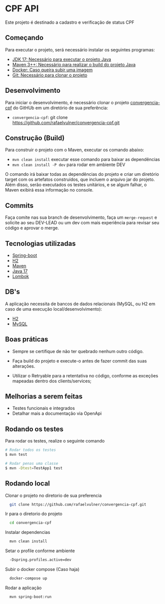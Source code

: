 # CPF API
Este projeto é destinado a cadastro e verificação de status CPF


## Começando

Para executar o projeto, será necessário instalar os seguintes programas:

- [JDK 17: Necessário para executar o projeto Java](https://www.oracle.com/java/technologies/javase-jdk8-downloads.html)
- [Maven 3++: Necessário para realizar o build do projeto Java](https://maven.apache.org/download.cgi)
- [Docker: Caso queira subir uma imagem](https://www.docker.com/)
- [Git: Necessário para clonar o projeto](https://git-scm.com/)


## Desenvolvimento

Para iniciar o desenvolvimento, é necessário clonar o projeto [convergencia-cpf](https://github.com/rafaelvulner/convergencia-cpf.git) do GitHUb em um diretório de sua preferência:

- `convergencia-cpf`: git clone https://github.com/rafaelvulner/convergencia-cpf.git


## Construção (Build)

Para construir o projeto com o Maven, executar os comando abaixo:

- `mvn clean install` executar esse comando para baixar as dependências
- `mvn clean install -P dev` para rodar em ambiente DEV

O comando irá baixar todas as dependências do projeto e criar um diretório target com os artefatos construídos, que incluem o arquivo jar do projeto. Além disso, serão executados os testes unitários, e se algum falhar, o Maven exibirá essa informação no console.


## Commits

Faça comite nas sua branch de desenvolvimento, faça um `merge-request` e solicite ao seu DEV-LEAD ou um dev com mais experiência para revisar seu código e aprovar o merge.


## Tecnologias utilizadas

- [Spring-boot](https://docs.spring.io/spring-boot/docs/current/maven-plugin/usage.html)
- [H2](https://www.h2database.com/html/main.html)
- [Maven](https://maven.apache.org/index.html)
- [Java 17](https://www.oracle.com/java/technologies/javase-jdk8-doc-downloads.html)
- [Lombok](https://projectlombok.org/)


## DB's

A aplicação necessita de bancos de dados relacionais (MySQL, ou H2 em caso de uma execução local/desenvolvimento):

 - [H2](https://www.h2database.com/html/main.html)
 - [MySQL](https://www.mysql.com/downloads/)

## Boas práticas
- Sempre se certifique de não ter quebrado nenhum outro código.

- Faça build do projeto e execute-o antes de fazer commit das suas alterações.

- Utilizar o Retryable para a retentativa no código, conforme as exceções mapeadas dentro dos clients/services;

## Melhorias a serem feitas
- Testes funcionais e integrados
- Detalhar mais a documentação via OpenApi



## Rodando os testes 

Para rodar os testes, realize o seguinte comando

```bash
# Rodar todos os testes 
$ mvn test

# Rodar penas uma classe
$ mvn -Dtest=TestApp1 test
```


## Rodando local

Clonar o projeto no diretorio de sua preferencia

```bash
  git clone https://github.com/rafaelvulner/convergencia-cpf.git
```

Ir para o diretorio do projeto

```bash
  cd convergencia-cpf
```

Instalar dependencias

```bash
  mvn clean install
```

Setar o profile conforme ambiente

```bash
  -Dspring.profiles.active=dev
```

Subir o docker compose (Caso haja)

```bash
  docker-compose up
```

Rodar a aplicação

```bash
  mvn spring-boot:run
```


